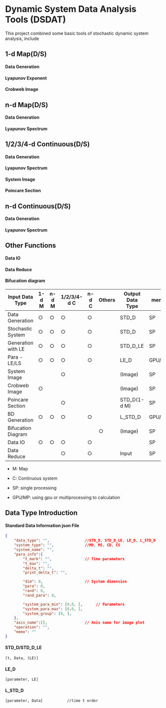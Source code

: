 # Dynamic System Data Analysis Tools (DSDAT)

This project combined some basic tools of stochastic dynamic system analysis, include 

## 1-d Map(D/S)

#### Data Generation

#### Lyapunov Exponent

#### Crobweb Image

## n-d Map(D/S)

#### Data Generation

#### Lyapunov Spectrum

## 1/2/3/4-d Continuous(D/S)

#### Data Generation

#### Lyapunov Spectrum

#### System Image

#### Poincare Section

## n-d Continuous(D/S)

#### Data Generation

#### Lyapunov Spectrum

## Other Functions

#### Data IO

#### Data Reduce

#### Bifucation diagram


Input Data Type     | 1-d M | n-d M | 1/2/3/4-d C | n-d C | Others | Output Data Type| memo 
---                 | ---   | ---   | ---         | ---   | ---    | --- | ---
Data Generation     | ○     | ○     | ○           | ○     |        | STD_D| SP
Stochastic System   | ○     | ○     | ○           | ○     |        | STD_D| SP
Generation with LE  | ○     | ○     | ○           | ○     |        | STD_D_LE| SP
Para - LE/LS        | ○     | ○     | ○           | ○     |        | LE_D| GPU/MP
System Image        |       |       | ○           |       |        | (Image)| SP
Crobweb Image       | ○     |       |             |       |        | (Image)| SP
Poincare Section    |       |       | ○           |       |        | STD_D(1-d M)| SP
BD Generation       | ○     | ○     | ○           | ○     |        | L_STD_D| GPU/MP
Bifucation Diagram  |       |       |             |       | ○      | (Image)| SP
Data IO             | ○     | ○     | ○           | ○     |        | | SP
Data Reduce         |       |       | ○           | ○     |        | Input| SP

* M: Map

* C: Continuous system

* SP: single processing

* GPU/MP: using gpu or multiprocessing to calculation


## Data Type Introduction

#### Standard Data Information json File
``` json
{
    "data_type": "",                //STD_D, STD_D_LE, LE_D, L_STD_D
    "system_type": "",              //MD, MS, CD, CS
    "system_name": "",
    "para_info":{
        "t_mark": "",               // Time parameters
        "t_max": "",
        "delta_t": "",
        "print_delta_t": "",

        "dim": 0,                   // System dimension
        "para": 0,
        "rand": 0,
        "rand_para": 0,

        "system_para_min": [0.0, ],      // Parameters
        "system_para_max": [0.0, ],
        "system_group": [0, ],
    },
    "axis_name":[],                 // Axis name for image plot
    "operation": "",
    "memo": ""
}
```


#### STD_D/STD_D_LE
```
[t, Data, (LE)]
```

#### LE_D
``` 
[parameter, LE]
```


#### L_STD_D
``` 
[parameter, Data]           //time t order
```